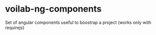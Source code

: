 # voilab-ng-components
Set of angular components useful to boostrap a project (works only with requirejs)
